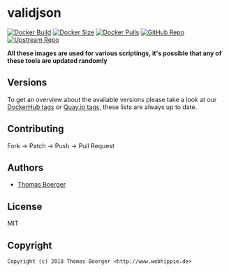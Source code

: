 # validjson

[![Docker Build](https://github.com/toolhippie/validjson/workflows/docker/badge.svg)](https://github.com/toolhippie/validjson/actions?query=workflow%3Adocker) [![Docker Size](https://img.shields.io/docker/image-size/toolhippie/validjson/latest)](https://hub.docker.com/r/toolhippie/validjson) [![Docker Pulls](https://img.shields.io/docker/pulls/toolhippie/validjson)](https://hub.docker.com/r/toolhippie/validjson) [![GitHub Repo](https://img.shields.io/badge/github-repo-yellowgreen)](https://github.com/toolhippie/validjson) [![Upstream Repo](https://img.shields.io/badge/upstream-repo-yellow)](https://github.com/dotnetCarpenter/validate-json)

**All these images are used for various scriptings, it's possible that any of these tools are updated randomly**

## Versions

To get an overview about the available versions please take a look at our [DockerHub tags](https://hub.docker.com/r/toolhippie/validjson/tags/) or [Quay.io tags](https://quay.io/repository/toolhippie/validjson?tab=tags), these lists are always up to date.

## Contributing

Fork -> Patch -> Push -> Pull Request

## Authors

*  [Thomas Boerger](https://github.com/tboerger)

## License

MIT

## Copyright

```console
Copyright (c) 2018 Thomas Boerger <http://www.webhippie.de>
```
